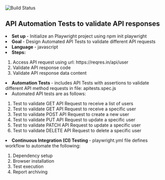 ![Build Status](https://github.com/azrafathima-ca/PlaywrightAPITests/actions/workflows/playwright.yml/badge.svg)
<html><h2>API Automation Tests to validate API responses</h2>
<li><strong> Set up </strong> - Initialize an Playwright project using npm init playwright</li>
<li><strong> Goal </strong> - Design Automated API Tests to validate different API requests</li>
<li><strong> Language </strong> - javascript </li>
<li><strong> Steps: </strong> </li>
 <ol>
   <li> Access API request using url: https://reqres.in/api/user </li>
  <li> Validate API response code</li>
  <li> Validate API response data content</li>
   </ol>
 <li><strong> Automation Tests </strong> - includes API Tests with assertions to validate different API method requests in file: apitests.spec.js </li>
  <li> Automated API tests are as follows:   </li>
  <ol>
   <li> Test to validate GET API Request to receive a list of users </li>
    <li> Test to validate GET API Request to receive a specific user </li>
      <li> Test to validate POST API Request to create a new user </li>
          <li> Test to validate PUT API Request to update a specific user </li>
            <li> Test to validate PATCH API Request to update a specific user </li>
                <li> Test to validate DELETE API Request to delete a specific user </li>
  </ol>
 <li><strong> Continuous Integration (CI) Testing </strong> - playwright.yml file defines workflow to automate the following: </li>
  <ol>
   <li> Dependency setup </li>
   <li> Browser installation </li>
   <li> Test execution </li>
   <li> Report archiving </li>
</html>


